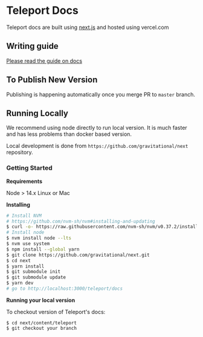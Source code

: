 # Teleport Docs

Teleport docs are built using [next.js](https://github.com/gravitational/next) and hosted using vercel.com

## Writing guide

[Please read the guide on docs](https://goteleport.com/teleport/docs/docs/)

## To Publish New Version

Publishing is happening automatically once you merge PR to `master` branch.

## Running Locally

We recommend using node directly to run local version.
It is much faster and has less problems than docker based version.

Local development is done from `https://github.com/gravitational/next` repository.

### Getting Started

**Requirements**

 Node > 14.x
 Linux or Mac
 
**Installing**

```bash
# Install NVM
# https://github.com/nvm-sh/nvm#installing-and-updating
$ curl -o- https://raw.githubusercontent.com/nvm-sh/nvm/v0.37.2/install.sh | bash
# Install node
$ nvm install node --lts
$ nvm use system
$ npm install --global yarn
$ git clone https://github.com/gravitational/next.git 
$ cd next
$ yarn install
$ git submodule init
$ git submodule update
$ yarn dev
# go to http://localhost:3000/teleport/docs
```

**Running your local version**

To checkout version of Teleport's docs:

```
$ cd next/content/teleport
$ git checkout your branch
```
